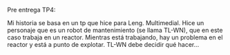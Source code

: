Pre entrega TP4:

Mi historia se basa en un tp que hice para Leng. Multimedial. Hice un personaje que es un robot de mantenimiento (se llama TL-WN), que en este caso trabaja en un reactor. Mientras está trabajando, hay un problema en el reactor y está a punto de explotar. TL-WN debe decidir qué hacer...
